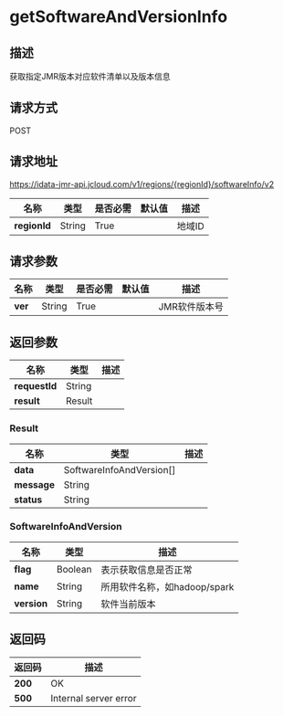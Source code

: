 # getSoftwareAndVersionInfo


## 描述
获取指定JMR版本对应软件清单以及版本信息

## 请求方式
POST

## 请求地址
https://idata-jmr-api.jcloud.com/v1/regions/{regionId}/softwareInfo/v2

|名称|类型|是否必需|默认值|描述|
|---|---|---|---|---|
|**regionId**|String|True||地域ID|

## 请求参数
|名称|类型|是否必需|默认值|描述|
|---|---|---|---|---|
|**ver**|String|True||JMR软件版本号|


## 返回参数
|名称|类型|描述|
|---|---|---|
|**requestId**|String||
|**result**|Result||


### <a name="Result">Result</a>
|名称|类型|描述|
|---|---|---|
|**data**|SoftwareInfoAndVersion[]||
|**message**|String||
|**status**|String||
### <a name="SoftwareInfoAndVersion">SoftwareInfoAndVersion</a>
|名称|类型|描述|
|---|---|---|
|**flag**|Boolean|表示获取信息是否正常|
|**name**|String|所用软件名称，如hadoop/spark|
|**version**|String|软件当前版本|

## 返回码
|返回码|描述|
|---|---|
|**200**|OK|
|**500**|Internal server error|
